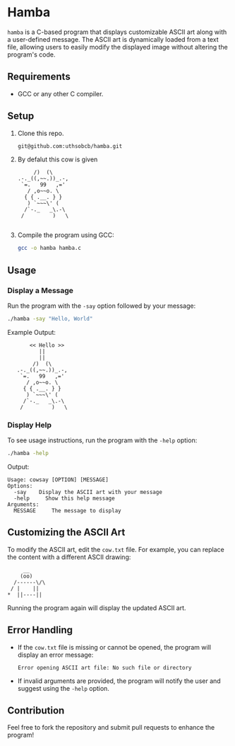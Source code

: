 # Hamba

`hamba` is a C-based program that displays customizable ASCII art along with a user-defined message. The ASCII art is dynamically loaded from a text file, allowing users to easily modify the displayed image without altering the program's code.

## Requirements

- GCC or any other C compiler.

## Setup

1. Clone this repo.
 
   ```sh
   git@github.com:uthsobcb/hamba.git
   ```

2. By defalut this cow is given

   ```
        /)  (\
   .-._((,~~.))_.-,
    `=.   99   ,='
      / ,o~~o. \
     { { .__. } }
      ) `~~~\' (
     /`-._   _\.-\
    /         )   \
                       
   ```

3. Compile the program using GCC:

   ```sh
   gcc -o hamba hamba.c
   ```

## Usage

### Display a Message

Run the program with the `-say` option followed by your message:

```sh
./hamba -say "Hello, World"
```

Example Output:

```
       << Hello >>
          ||
          ||
        /)  (\
   .-._((,~~.))_.-,
    `=.   99   ,='
      / ,o~~o. \
     { { .__. } }
      ) `~~~\' (
     /`-._   _\.-\
    /         )   \

```

### Display Help

To see usage instructions, run the program with the `-help` option:

```sh
./hamba -help
```

Output:

```
Usage: cowsay [OPTION] [MESSAGE]
Options:
  -say    Display the ASCII art with your message
  -help     Show this help message
Arguments:
  MESSAGE     The message to display
```

## Customizing the ASCII Art

To modify the ASCII art, edit the `cow.txt` file. For example, you can replace the content with a different ASCII drawing:

```
     __
    (oo)
  /------\/\
 / |    ||
*  ||----||
```

Running the program again will display the updated ASCII art.

## Error Handling

- If the `cow.txt` file is missing or cannot be opened, the program will display an error message:

  ```
  Error opening ASCII art file: No such file or directory
  ```

- If invalid arguments are provided, the program will notify the user and suggest using the `-help` option.


## Contribution

Feel free to fork the repository and submit pull requests to enhance the program!

